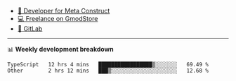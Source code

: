 - [🎈 Developer for Meta Construct](https://metastruct.net)
- [💻 Freelance on GmodStore](https://www.gmodstore.com/users/Tenrys)
- [🦊 GitLab](https://gitlab.com/Tenrys)

---

📊 **Weekly development breakdown**
<!--START_SECTION:waka-->

```text
TypeScript   12 hrs 4 mins   █████████████████▒░░░░░░░   69.49 %
Other        2 hrs 12 mins   ███▒░░░░░░░░░░░░░░░░░░░░░   12.68 %
```

<!--END_SECTION:waka-->
